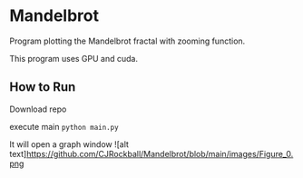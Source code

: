 # Mandelbrot

Program plotting the Mandelbrot fractal with zooming function. 

This program uses GPU and cuda.

## How to Run

Download repo

execute main 
```python main.py```

It will open a graph window 
![alt text]https://github.com/CJRockball/Mandelbrot/blob/main/images/Figure_0.png
